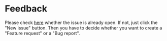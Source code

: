# Feedback

Please check [here](https://github.com/PlanQK/platform/issues) whether the issue is already open. If not, just click the "New issue" button. Then you have to decide whether you want to create a "Feature request" or a "Bug report".
